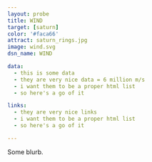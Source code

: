 ```yaml
---
layout: probe
title: WIND
target: [saturn]
color: '#faca66'
attract: saturn_rings.jpg
image: wind.svg
dsn_name: WIND

data:
  - this is some data
  - they are very nice data = 6 million m/s
  - i want them to be a proper html list
  - so here's a go of it

links:
  - they are very nice links
  - i want them to be a proper html list
  - so here's a go of it

---
```

Some blurb.



